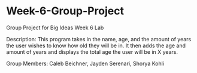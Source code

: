 # Week-6-Group-Project
Group Project for Big Ideas Week 6 Lab

Description:
This program takes in the name, age, and the amount of years the user wishes to know how old they will be in. It then adds the age and amount of years and displays the total age the user will be in X years.

Group Members:
Caleb Beichner, Jayden Serenari, Shorya Kohli
